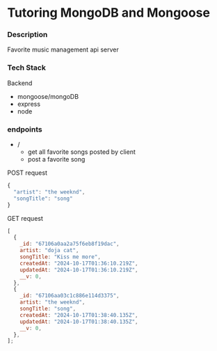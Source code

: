 # Tutoring MongoDB and Mongoose

### Description

Favorite music management api server

### Tech Stack

Backend

- mongoose/mongoDB
- express
- node

### endpoints

- /
  - get all favorite songs posted by client
  - post a favorite song

POST request

```js
{
  "artist": "the weeknd",
  "songTitle": "song"
}
```

GET request

```js
[
  {
    _id: "67106a0aa2a75f6eb8f19dac",
    artist: "doja cat",
    songTitle: "Kiss me more",
    createdAt: "2024-10-17T01:36:10.219Z",
    updatedAt: "2024-10-17T01:36:10.219Z",
    __v: 0,
  },
  {
    _id: "67106aa03c1c886e114d3375",
    artist: "the weeknd",
    songTitle: "song",
    createdAt: "2024-10-17T01:38:40.135Z",
    updatedAt: "2024-10-17T01:38:40.135Z",
    __v: 0,
  },
];
```
